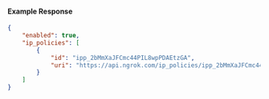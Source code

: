 <!-- Code generated for API Clients. DO NOT EDIT. -->

#### Example Response

```json
{
	"enabled": true,
	"ip_policies": [
		{
			"id": "ipp_2bMmXaJFCmc44PIL8wpPDAEtzGA",
			"uri": "https://api.ngrok.com/ip_policies/ipp_2bMmXaJFCmc44PIL8wpPDAEtzGA"
		}
	]
}
```
